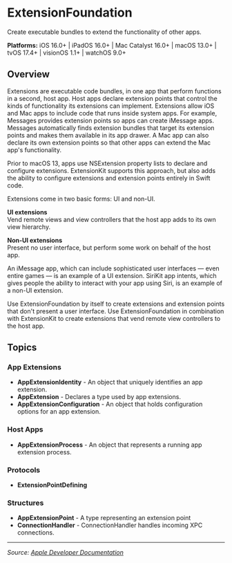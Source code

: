# ExtensionFoundation

Create executable bundles to extend the functionality of other apps.

**Platforms:** iOS 16.0+ | iPadOS 16.0+ | Mac Catalyst 16.0+ | macOS 13.0+ | tvOS 17.4+ | visionOS 1.1+ | watchOS 9.0+

## Overview

Extensions are executable code bundles, in one app that perform functions in a second, host app. Host apps declare extension points that control the kinds of functionality its extensions can implement. Extensions allow iOS and Mac apps to include code that runs inside system apps. For example, Messages provides extension points so apps can create iMessage apps. Messages automatically finds extension bundles that target its extension points and makes them available in its app drawer. A Mac app can also declare its own extension points so that other apps can extend the Mac app's functionality.

Prior to macOS 13, apps use NSExtension property lists to declare and configure extensions. ExtensionKit supports this approach, but also adds the ability to configure extensions and extension points entirely in Swift code.

Extensions come in two basic forms: UI and non-UI.

**UI extensions**  
Vend remote views and view controllers that the host app adds to its own view hierarchy.

**Non-UI extensions**  
Present no user interface, but perform some work on behalf of the host app.

An iMessage app, which can include sophisticated user interfaces — even entire games — is an example of a UI extension. SiriKit app intents, which gives people the ability to interact with your app using Siri, is an example of a non-UI extension.

Use ExtensionFoundation by itself to create extensions and extension points that don't present a user interface. Use ExtensionFoundation in combination with ExtensionKit to create extensions that vend remote view controllers to the host app.

## Topics

### App Extensions
- **AppExtensionIdentity** - An object that uniquely identifies an app extension.
- **AppExtension** - Declares a type used by app extensions.
- **AppExtensionConfiguration** - An object that holds configuration options for an app extension.

### Host Apps
- **AppExtensionProcess** - An object that represents a running app extension process.

### Protocols
- **ExtensionPointDefining**

### Structures
- **AppExtensionPoint** - A type representing an extension point
- **ConnectionHandler** - ConnectionHandler handles incoming XPC connections.

---

*Source: [Apple Developer Documentation](https://developer.apple.com/documentation/ExtensionFoundation)*